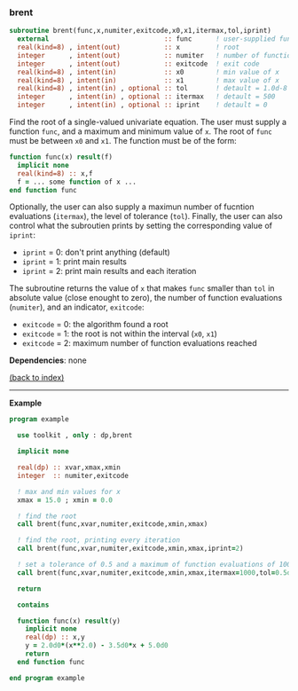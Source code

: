 
### brent

```fortran
subroutine brent(func,x,numiter,exitcode,x0,x1,itermax,tol,iprint)
  external                             :: func      ! user-supplied function
  real(kind=8) , intent(out)           :: x         ! root
  integer      , intent(out)           :: numiter   ! number of functions evaluations
  integer      , intent(out)           :: exitcode  ! exit code
  real(kind=8) , intent(in)            :: x0        ! min value of x
  real(kind=8) , intent(in)            :: x1        ! max value of x
  real(kind=8) , intent(in) , optional :: tol       ! detault = 1.0d-8
  integer      , intent(in) , optional :: itermax   ! detault = 500
  integer      , intent(in) , optional :: iprint    ! detault = 0
```

Find the root of a single-valued univariate equation. The user must supply a function ```func```, and a maximum and minimum value of ```x```. The root of ```func``` must be between ```x0``` and ```x1```. The function must be of the form:

```fortran
function func(x) result(f)
  implicit none
  real(kind=8) :: x,f
  f = ... some function of x ...
end function func
```

Optionally, the user can also supply a maximun number of fucntion evaluations (```itermax```), the level of tolerance (```tol```). Finally, the user can also control what the subroutien prints by setting the corresponding value of ```iprint```:

- ```iprint``` = 0: don't print anything (default)
- ```iprint``` = 1: print main results
- ```iprint``` = 2: print main results and each iteration

The subroutine returns the value of ```x``` that makes ```func``` smaller than ```tol``` in absolute value (close enought to zero), the number of function evaluations (```numiter```), and an indicator, ```exitcode```:

- ```exitcode``` = 0: the algorithm found a root
- ```exitcode``` = 1: the root is not within the interval (```x0```, ```x1```)
- ```exitcode``` = 2: maximum number of function evaluations reached

**Dependencies**: none

[(back to index)](../inicio.md)

---

**Example**

```fortran
program example

  use toolkit , only : dp,brent

  implicit none

  real(dp) :: xvar,xmax,xmin
  integer  :: numiter,exitcode

  ! max and min values for x
  xmax = 15.0 ; xmin = 0.0

  ! find the root
  call brent(func,xvar,numiter,exitcode,xmin,xmax)

  ! find the root, printing every iteration
  call brent(func,xvar,numiter,exitcode,xmin,xmax,iprint=2)

  ! set a tolerance of 0.5 and a maximum of function evaluations of 1000
  call brent(func,xvar,numiter,exitcode,xmin,xmax,itermax=1000,tol=0.5d0,iprint=2)

  return

  contains

  function func(x) result(y)
    implicit none
    real(dp) :: x,y
    y = 2.0d0*(x**2.0) - 3.5d0*x + 5.0d0
    return
  end function func

end program example
```
